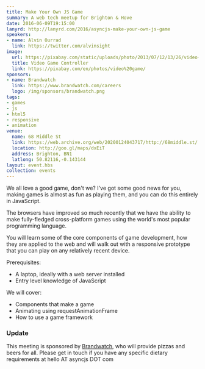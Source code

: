 ```yaml
---
title: Make Your Own JS Game
summary: A web tech meetup for Brighton & Hove
date: 2016-06-09T19:15:00
lanyrd: http://lanyrd.com/2016/asyncjs-make-your-own-js-game
speakers:
- name: Alvin Ourrad
  link: https://twitter.com/alvinsight
image:
  url: https://pixabay.com/static/uploads/photo/2013/07/12/13/26/video-game-controller-147039_960_720.png
  title: Video Game Controller
  link: https://pixabay.com/en/photos/video%20game/
sponsors:
- name: Brandwatch
  link: https://www.brandwatch.com/careers
  logo: /img/sponsors/brandwatch.png
tags:
- games
- js
- html5
- responsive
- animation
venue:
  name: 68 Middle St
  link: https://web.archive.org/web/20200124043717/http://68middle.st/
  location: http://goo.gl/maps/dxEiT
  address: Brighton, BN1
  latlong: 50.82116,-0.143144
layout: event.hbs
collection: events
---
```


We all love a good game, don't we? I've got some good news for you, making games is almost as fun as playing them, and you can do this entirely in JavaScript.

The browsers have improved so much recently that we have the ability to make fully-fledged cross-platform games using the world's most popular programming language.

You will learn some of the core components of game development, how they are applied to the web and will walk out with a responsive prototype that you can play on any relatively recent device.

Prerequisites:

- A laptop, ideally with a web server installed
- Entry level knowledge of JavaScript

We will cover:

- Components that make a game
- Animating using requestAnimationFrame
- How to use a game framework

### Update

This meeting is sponsored by [Brandwatch][brandwatch], who will provide pizzas and beers for all. Please get in touch if you have any specific dietary requirements at hello AT asyncjs DOT com

[brandwatch]: https://www.brandwatch.com/careers
